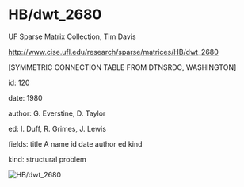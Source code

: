 # HB/dwt_2680

 UF Sparse Matrix Collection, Tim Davis

 http://www.cise.ufl.edu/research/sparse/matrices/HB/dwt_2680

 [SYMMETRIC CONNECTION TABLE FROM DTNSRDC, WASHINGTON]

 id: 120

 date: 1980

 author: G. Everstine, D. Taylor

 ed: I. Duff, R. Grimes, J. Lewis

 fields: title A name id date author ed kind

 kind: structural problem

![HB/dwt_2680](http://www2.research.att.com/~yifanhu/GALLERY/GRAPHS/GIF_SMALL/HB@dwt_2680.gif)